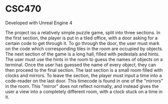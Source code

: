 # CSC470

Developed with Unreal Engine 4

The project iss a relatively simple puzzle game, split into three sections. In the first section, the player is put in a tiled office, with a door asking for a certain code to get through it. To go through the door, the user must mark on the code which corresponding tiles in the room are occupied by objects. The next section of the game is a long hall, filled with pedestals and hints. The user must use the hints in the room to guess the names of objects on a terminal. Once the user has guessed the name of every object, they can then proceed to the final section. The last section is a small room filled with clocks and mirrors. To leave the section, the player must input a time into a code-reader on the last door. This timecode is found in one of the "mirrors" in the room. This "mirror" does not reflect normally, and instead gives the user a view into a completely different room, with a clock stuck on a time in it.
